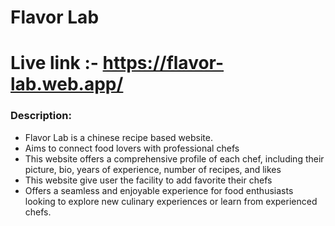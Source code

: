 # Flavor Lab
# Live link :- https://flavor-lab.web.app/
### Description:
- Flavor Lab is a chinese recipe based website.
- Aims to connect food lovers with professional chefs
- This website offers a comprehensive profile of each chef, including their picture, bio, years of experience, number of recipes, and likes 
- This website give user the facility to add favorite their chefs
- Offers a seamless and enjoyable experience for food enthusiasts looking to explore new culinary experiences or learn from experienced chefs.
